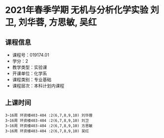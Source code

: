 # 2021年春季学期 无机与分析化学实验 刘卫, 刘华蓉, 方思敏, 吴红






## 课程信息

- 课程号：019174.01
- 学分：2
- 教学类型：实验课
- 开课单位：化学系
- 课程类别：专业基础
- 课程层次：本科计划内课程

## 上课时间

```
3~16周 环资楼403-404 :2(6,7,8,9,10) 刘华蓉
3~16周 环资楼403-404 :2(6,7,8,9,10) 刘卫
3~16周 环资楼403-404 :2(6,7,8,9,10) 方思敏
3~16周 环资楼403-404 :2(6,7,8,9,10) 吴红
```

